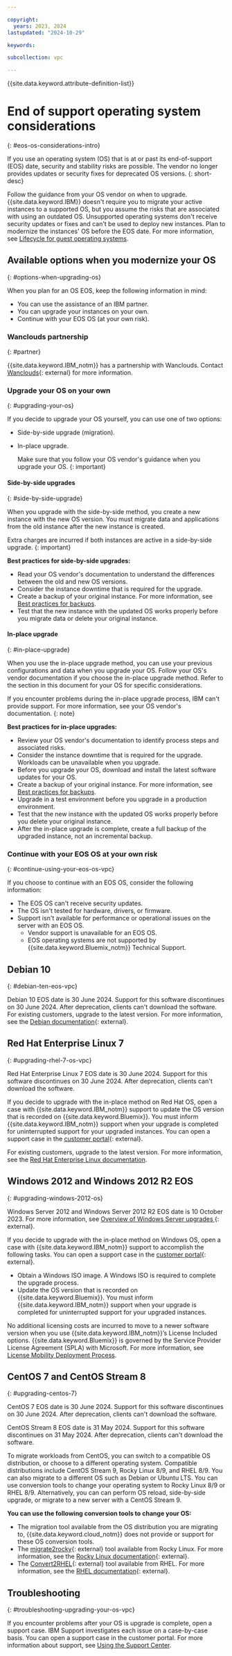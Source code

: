 ```yaml
---

copyright:
  years: 2023, 2024
lastupdated: "2024-10-29"

keywords:

subcollection: vpc

---
```


{{site.data.keyword.attribute-definition-list}}

# End of support operating system considerations
{: #eos-os-considerations-intro}

If you use an operating system (OS) that is at or past its end-of-support (EOS) date, security and stability risks are possible. The vendor no longer provides updates or security fixes for deprecated OS versions.
{: short-desc}

Follow the guidance from your OS vendor on when to upgrade. {{site.data.keyword.IBM}} doesn't require you to migrate your active instances to a supported OS, but you assume the risks that are associated with using an outdated OS. Unsupported operating systems don't receive security updates or fixes and can't be used to deploy new instances. Plan to modernize the instances' OS before the EOS date. For more information, see [Lifecycle for guest operating systems](/docs/vpc?topic=vpc-guest-os-lifecycle).

## Available options when you modernize your OS
{: #options-when-upgrading-os}

When you plan for an OS EOS, keep the following information in mind:

* You can use the assistance of an IBM partner.
* You can upgrade your instances on your own.
* Continue with your EOS OS (at your own risk).

### Wanclouds partnership
{: #partner}

{{site.data.keyword.IBM_notm}} has a partnership with Wanclouds. Contact [Wanclouds](https://wanclouds.net/ibm/request){: external} for more information.

### Upgrade your OS on your own
{: #upgrading-your-os}

If you decide to upgrade your OS yourself, you can use one of two options:

- Side-by-side upgrade (migration).
- In-place upgrade.

   Make sure that you follow your OS vendor's guidance when you upgrade your OS.
   {: important}

#### Side-by-side upgrades
{: #side-by-side-upgrade}

When you upgrade with the side-by-side method, you create a new instance with the new OS version. You must migrate data and applications from the old instance after the new instance is created.

Extra charges are incurred if both instances are active in a side-by-side upgrade.
{: important}

**Best practices for side-by-side upgrades:**

- Read your OS vendor's documentation to understand the differences between the old and new OS versions.
- Consider the instance downtime that is required for the upgrade.
- Create a backup of your original instance. For more information, see [Best practices for backups](/docs/vpc?topic=vpc-backups-vpc-best-practices&interface=ui).
- Test that the new instance with the updated OS works properly before you migrate data or delete your original instance.

#### In-place upgrade
{: #in-place-upgrade}

When you use the in-place upgrade method, you can use your previous configurations and data when you upgrade your OS. Follow your OS's vendor documentation if you choose the in-place upgrade method. Refer to the section in this document for your OS for specific considerations.

If you encounter problems during the in-place upgrade process, IBM can't provide support. For more information, see your OS vendor's documentation.
{: note}

**Best practices for in-place upgrades:**

- Review your OS vendor's documentation to identify process steps and associated risks.
- Consider the instance downtime that is required for the upgrade. Workloads can be unavailable when you upgrade.
- Before you upgrade your OS, download and install the latest software updates for your OS.
- Create a backup of your original instance. For more information, see [Best practices for backups](/docs/vpc?topic=vpc-backups-vpc-best-practices&interface=ui).
- Upgrade in a test environment before you upgrade in a production environment.
- Test that the new instance with the updated OS works properly before you delete your original instance.
- After the in-place upgrade is complete, create a full backup of the upgraded instance, not an incremental backup.

### Continue with your EOS OS at your own risk
{: #continue-using-your-eos-os-vpc}

If you choose to continue with an EOS OS, consider the following information:

- The EOS OS can't receive security updates.
- The OS isn't tested for hardware, drivers, or firmware.
- Support isn't available for performance or operational issues on the server with an EOS OS.
   - Vendor support is unavailable for an EOS OS.
   - EOS operating systems are not supported by {{site.data.keyword.Bluemix_notm}} Technical Support.

## Debian 10
{: #debian-ten-eos-vpc}

Debian 10 EOS date is 30 June 2024. Support for this software discontinues on 30 June 2024. After deprecation, clients can't download the software. For existing customers, upgrade to the latest version.
For more information, see the [Debian documentation](https://www.debian.org/releases/bookworm/amd64/release-notes/ch-upgrading.en.html){: external}.

## Red Hat Enterprise Linux 7
{: #upgrading-rhel-7-os-vpc}

Red Hat Enterprise Linux 7 EOS date is 30 June 2024. Support for this software discontinues on 30 June 2024. After deprecation, clients can't download the software.

If you decide to upgrade with the in-place method on Red Hat OS, open a case with {{site.data.keyword.IBM_notm}} support to update the OS version that is recorded on {{site.data.keyword.Bluemix}}. You must inform {{site.data.keyword.IBM_notm}} support when your upgrade is completed for uninterrupted support for your upgraded instances. You can open a support case in the [customer portal](/login){: external}.

For existing customers, upgrade to the latest version. For more information, see the [Red Hat Enterprise Linux documentation](https://access.redhat.com/support/policy/updates/errata).

## Windows 2012 and Windows 2012 R2 EOS
{: #upgrading-windows-2012-os}

Windows Server 2012 and Windows Server 2012 R2 EOS date is 10 October 2023. For more information, see [Overview of Windows Server upgrades
](https://learn.microsoft.com/en-us/windows-server/get-started/upgrade-overview){: external}.

If you decide to upgrade with the in-place method on Windows OS, open a case with {{site.data.keyword.IBM_notm}} support to accomplish the following tasks. You can open a support case in the [customer portal](/login){: external}.
- Obtain a Windows ISO image. A Windows ISO is required to complete the upgrade process.
- Update the OS version that is recorded on {{site.data.keyword.Bluemix}}. You must inform {{site.data.keyword.IBM_notm}} support when your upgrade is completed for uninterrupted support for your upgraded instances.

No additional licensing costs are incurred to move to a newer software version when you use {{site.data.keyword.IBM_notm}}’s License Included options. {{site.data.keyword.Bluemix}} is governed by the Service Provider License Agreement (SPLA) with Microsoft. For more information, see [License Mobility Deployment Process](/docs/microsoft?topic=microsoft-microsoft-license-mobility-process).



## CentOS 7 and CentOS Stream 8
{: #upgrading-centos-7}

CentOS 7 EOS date is 30 June 2024. Support for this software discontinues on 30 June 2024. After deprecation, clients can't download the software.

CentOS Stream 8 EOS date is 31 May 2024. Support for this software discontinues on 31 May 2024. After deprecation, clients can't download the software.

To migrate workloads from CentOS, you can switch to a compatible OS distribution, or choose to a different operating system. Compatible distributions include CentOS Stream 9, Rocky Linux 8/9, and RHEL 8/9. You can also migrate to a different OS such as Debian or Ubuntu LTS. You can use conversion tools to change your operating system to Rocky Linux 8/9 or RHEL 8/9. Alternatively, you can can perform OS reload, side-by-side upgrade, or migrate to a new server with a CentOS Stream 9.

**You can use the following conversion tools to change your OS:**

- The migration tool available from the OS distribution you are migrating to, {{site.data.keyword.cloud_notm}} does not provide or support for these OS conversion tools.
- The [migrate2rocky](https://github.com/rocky-linux/rocky-tools/tree/main/migrate2rocky){: external} tool available from Rocky Linux. For more information, see the [Rocky Linux documentation](https://docs.rockylinux.org/){: external}.
- The [Convert2RHEL](https://www.redhat.com/en/technologies/linux-platforms/enterprise-linux/migration-process/convert2rhel){: external} tool available from RHEL. For more information, see the [RHEL documentation](https://www.redhat.com/en/technologies/linux-platforms/enterprise-linux/migration-process/convert2rhel){: external}.

## Troubleshooting
{: #troubleshooting-upgrading-your-os-vpc}

If you encounter problems after your OS is upgrade is complete, open a support case. IBM Support investigates each issue on a
case-by-case basis. You can open a support case in the customer portal. For more information about support, see [Using the Support Center](/docs/account?topic=account-using-avatar).
